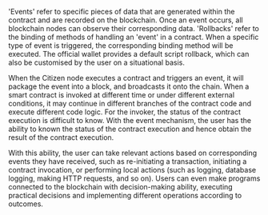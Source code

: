 'Events' refer to specific pieces of data that are generated within the contract and are recorded on the blockchain. Once an event occurs, all blockchain nodes can observe their corresponding data. 'Rollbacks' refer to the binding of methods of handling an 'event' in a contract. When a specific type of event is triggered, the corresponding binding method will be executed. The official wallet provides a default script rollback, which can also be customised by the user on a situational basis.

When the Citizen node executes a contract and triggers an event, it will package the event into a block, and broadcasts it onto the chain. When a smart contract is invoked at different time or under different external conditions, it may continue in different branches of the contract code and execute different code logic. For the invoker, the status of the contract execution is difficult to know. With the event mechanism, the user has the ability to known the status of the contract execution and hence obtain the result of the contract execution.

With this ability, the user can take relevant actions based on corresponding events they have received, such as re-initiating a transaction, initiating a contract invocation, or performing local actions (such as logging, database logging, making HTTP requests, and so on). Users can even make programs connected to the blockchain with decision-making ability, executing practical decisions and implementing different operations according to outcomes.
